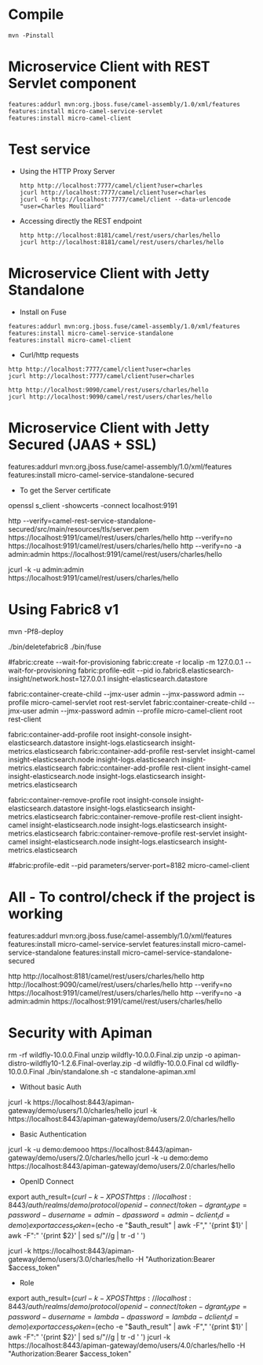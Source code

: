# Compile 

    mvn -Pinstall

# Microservice Client with REST Servlet component 

    features:addurl mvn:org.jboss.fuse/camel-assembly/1.0/xml/features
    features:install micro-camel-service-servlet 
    features:install micro-camel-client

# Test service

* Using the HTTP Proxy Server
 
    ```
    http http://localhost:7777/camel/client?user=charles
    jcurl http://localhost:7777/camel/client?user=charles
    jcurl -G http://localhost:7777/camel/client --data-urlencode "user=Charles Moulliard"
    ```

* Accessing directly the REST endpoint

    ```
    http http://localhost:8181/camel/rest/users/charles/hello
    jcurl http://localhost:8181/camel/rest/users/charles/hello
    ```

# Microservice Client with Jetty Standalone 

* Install on Fuse 

```
features:addurl mvn:org.jboss.fuse/camel-assembly/1.0/xml/features
features:install micro-camel-service-standalone 
features:install micro-camel-client
```

* Curl/http requests

```
http http://localhost:7777/camel/client?user=charles
jcurl http://localhost:7777/camel/client?user=charles

http http://localhost:9090/camel/rest/users/charles/hello
jcurl http://localhost:9090/camel/rest/users/charles/hello
```

# Microservice Client with Jetty Secured (JAAS + SSL) 

features:addurl mvn:org.jboss.fuse/camel-assembly/1.0/xml/features
features:install micro-camel-service-standalone-secured 

* To get the Server certificate 

openssl s_client -showcerts -connect localhost:9191

http --verify=camel-rest-service-standalone-secured/src/main/resources/tls/server.pem https://localhost:9191/camel/rest/users/charles/hello
http --verify=no https://localhost:9191/camel/rest/users/charles/hello
http --verify=no -a admin:admin https://localhost:9191/camel/rest/users/charles/hello

jcurl -k -u admin:admin https://localhost:9191/camel/rest/users/charles/hello

# Using Fabric8 v1 

mvn -Pf8-deploy

./bin/deletefabric8
./bin/fuse

#fabric:create --wait-for-provisioning 
fabric:create -r localip -m 127.0.0.1 --wait-for-provisioning
fabric:profile-edit --pid io.fabric8.elasticsearch-insight/network.host=127.0.0.1 insight-elasticsearch.datastore

fabric:container-create-child --jmx-user admin --jmx-password admin --profile micro-camel-servlet root rest-servlet
fabric:container-create-child --jmx-user admin --jmx-password admin --profile micro-camel-client root rest-client

fabric:container-add-profile root insight-console insight-elasticsearch.datastore insight-logs.elasticsearch insight-metrics.elasticsearch
fabric:container-add-profile rest-servlet insight-camel insight-elasticsearch.node insight-logs.elasticsearch insight-metrics.elasticsearch
fabric:container-add-profile rest-client insight-camel insight-elasticsearch.node insight-logs.elasticsearch insight-metrics.elasticsearch

fabric:container-remove-profile root insight-console insight-elasticsearch.datastore insight-logs.elasticsearch insight-metrics.elasticsearch
fabric:container-remove-profile rest-client insight-camel insight-elasticsearch.node insight-logs.elasticsearch insight-metrics.elasticsearch
fabric:container-remove-profile rest-servlet insight-camel insight-elasticsearch.node insight-logs.elasticsearch insight-metrics.elasticsearch

#fabric:profile-edit --pid parameters/server-port=8182 micro-camel-client

# All - To control/check if the project is working

features:addurl mvn:org.jboss.fuse/camel-assembly/1.0/xml/features
features:install micro-camel-service-servlet
features:install micro-camel-service-standalone
features:install micro-camel-service-standalone-secured

http http://localhost:8181/camel/rest/users/charles/hello
http http://localhost:9090/camel/rest/users/charles/hello
http --verify=no https://localhost:9191/camel/rest/users/charles/hello
http --verify=no -a admin:admin https://localhost:9191/camel/rest/users/charles/hello

# Security with Apiman

rm -rf wildfly-10.0.0.Final
unzip wildfly-10.0.0.Final.zip
unzip -o apiman-distro-wildfly10-1.2.6.Final-overlay.zip -d wildfly-10.0.0.Final
cd wildfly-10.0.0.Final
./bin/standalone.sh -c standalone-apiman.xml


* Without basic Auth

jcurl -k https://localhost:8443/apiman-gateway/demo/users/1.0/charles/hello
jcurl -k https://localhost:8443/apiman-gateway/demo/users/2.0/charles/hello

* Basic Authentication

jcurl -k -u demo:demooo https://localhost:8443/apiman-gateway/demo/users/2.0/charles/hello
jcurl -k -u demo:demo https://localhost:8443/apiman-gateway/demo/users/2.0/charles/hello

* OpenID Connect

export auth_result=$(curl -k -X POST https://localhost:8443/auth/realms/demo/protocol/openid-connect/token -d grant_type=password -d username=admin -d password=admin -d client_id=demo)
export access_token=$(echo -e "$auth_result" | awk -F"," '{print $1}' | awk -F":" '{print $2}' | sed s/\"//g | tr -d ' ')

jcurl -k https://localhost:8443/apiman-gateway/demo/users/3.0/charles/hello -H "Authorization:Bearer $access_token"

* Role

export auth_result=$(curl -k -X POST https://localhost:8443/auth/realms/demo/protocol/openid-connect/token -d grant_type=password -d username=lambda -d password=lambda -d client_id=demo)
export access_token=$(echo -e "$auth_result" | awk -F"," '{print $1}' | awk -F":" '{print $2}' | sed s/\"//g | tr -d ' ')
jcurl -k https://localhost:8443/apiman-gateway/demo/users/4.0/charles/hello -H "Authorization:Bearer $access_token"



